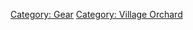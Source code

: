 [Category: Gear](Category:_Gear "wikilink") [Category: Village
Orchard](Category:_Village_Orchard "wikilink")
